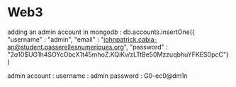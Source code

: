 # Web3

adding an admin account in mongodb : 
    db.accounts.insertOne({ "username" : "admin", "email" : "johnpatrick.cabia-an@student.passerellesnumeriques.org", "password" : "$2a$10$UG1h4SOYcObcX1t45mhoZ.KQiKv/zLTtBe50MzzuqbhuYFKES0pcC"})

admin account : 
    username : admin
    password : G0-ec0@dm1n